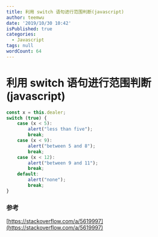 ```yaml
---
title: 利用 switch 语句进行范围判断(javascript)
author: teemwu
date: '2019/10/30 10:42'
isPublished: true
categories:
  - Javascript
tags: null
wordCount: 64
---
```


# 利用 switch 语句进行范围判断(javascript)

```javascript
const x = this.dealer;
switch (true) {
    case (x < 5):
        alert("less than five");
        break;
    case (x < 9):
        alert("between 5 and 8");
        break;
    case (x < 12):
        alert("between 9 and 11");
        break;
    default:
        alert("none");
        break;
}
```

### 参考
[https://stackoverflow.com/a/5619997](https://stackoverflow.com/a/5619997)
